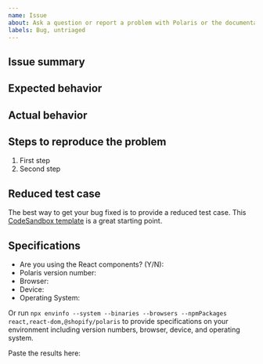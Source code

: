 ```yaml
---
name: Issue
about: Ask a question or report a problem with Polaris or the documentation
labels: Bug, untriaged
---
```


<!-- For feature requests, please use the following template: https://github.com/Shopify/polaris/issues/new?labels=Feature+request&template=FEATURE_REQUEST.md -->

## Issue summary

<!--
Write a short description of the issue here ↓
-->

## Expected behavior

<!--
What do you think should happen?
-->

## Actual behavior

<!--
What actually happens?

Tip: include an error message (in a `<details></details>` tag) if your issue is related to an error while running Polaris.

If you include an animated gif showing your issue, wrapping it in a details tag is also recommended. Gifs usually autoplay, which can cause accessibility issues for people reviewing your PR:

    <details>
      <summary>Summary of your gif(s)</summary>
      <img src="..." alt="Description of what the gif shows">
    </details>

-->

## Steps to reproduce the problem

1. First step
1. Second step

## Reduced test case

The best way to get your bug fixed is to provide a reduced test case. This [CodeSandbox template](https://codesandbox.io/s/q82mlq0m26) is a great starting point.

## Specifications

- Are you using the React components? (Y/N):
- Polaris version number:
- Browser:
- Device:
- Operating System:

Or run `npx envinfo --system --binaries --browsers --npmPackages react,react-dom,@shopify/polaris` to provide specifications on your environment including version numbers, browser, device, and operating system.

Paste the results here:

```bash

```
